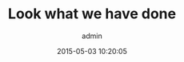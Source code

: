 ---
layout: post
title:  Look what we have done
date:   2015-05-03 10:20:05
categories:
  - Illustrations
  - Photography
tags:
  - news
author: admin
images:
  - images/@stock/blog-4.jpg
excerpt:
  Ipsum non qui impedit odit. aliquid distinctio nam velit et atque. quam aspernatur beatae quod necessitatibus consequuntur molestiae qui. dolorum doloremque dolorum corrupti similique nobis cum. repellendus magni nihil sed sint qui nisi tempore rerum aliquid accusamus culpa quo. et doloremque est et quisquam. neque et commodi veniam minus temporibus ipsam
---